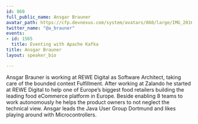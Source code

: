 ```yaml
---
id: 860
full_public_name: Ansgar Brauner
avatar_path: https://cfp.devnexus.com/system/avatars/860/large/IMG_20160924_150259763_HDR_kl.jpg?1510757527
twitter_name: "@a_brauner"
events:
- id: 1565
  title: Eventing with Apache Kafka
title: Ansgar Brauner
layout: speaker_bio

---
```

Ansgar Brauner is working at REWE Digital as Software Architect, taking care of the bounded context Fulfillment. After working at Zalando he started at REWE Digital to help one of Europe’s biggest food retailers building the leading food eCommerce platform in Europe. Beside enabling 8 teams to work autonomously he helps the product owners to not neglect the technical view. Ansgar leads the Java User Group Dortmund and likes playing around with Microcontrollers.
